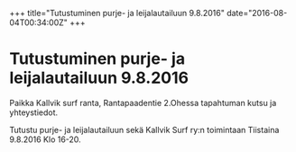 +++
title="Tutustuminen purje- ja leijalautailuun 9.8.2016"
date="2016-08-04T00:34:00Z"
+++

# Tutustuminen purje- ja leijalautailuun 9.8.2016

Paikka Kallvik surf ranta, Rantapaadentie 2.Ohessa tapahtuman kutsu ja yhteystiedot.

Tutustu purje- ja leijalautailuun sekä Kallvik Surf ry:n toimintaan Tiistaina 9.8.2016 Klo 16-20.
